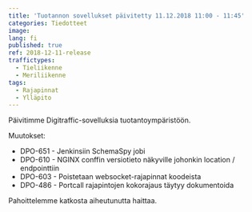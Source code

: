 ```yaml
---
title: 'Tuotannon sovellukset päivitetty 11.12.2018 11:00 - 11:45'
categories: Tiedotteet
image:
lang: fi
published: true
ref: 2018-12-11-release
traffictypes:
  - Tieliikenne
  - Meriliikenne
tags:
  - Rajapinnat
  - Ylläpito
---
```


Päivitimme Digitraffic-sovelluksia tuotantoympäristöön.

Muutokset:

- DPO-651 - Jenkinsiin SchemaSpy jobi
- DPO-610 - NGINX conffin versiotieto näkyville johonkin location / endpointtiin
- DPO-603 - Poistetaan websocket-rajapinnat koodeista
- DPO-486 - Portcall rajapintojen kokorajaus täytyy dokumentoida

Pahoittelemme katkosta aiheutunutta haittaa.
